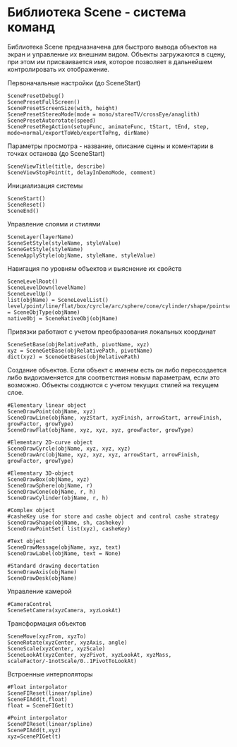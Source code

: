 # Библиотека Scene - система команд

Библиотека Scene предназначена для быстрого вывода объектов на экран и управление их внешним видом. Объекты загружаются в сцену, при этом им присваивается имя, которое позволяет в дальнейшем контролировать их отображение. 

Первоначальные настройки (до SceneStart)

```
ScenePresetDebug()
ScenePresetFullScreen()
ScenePresetScreenSize(with, height)
ScenePresetStereoMode(mode = mono/stareoTV/crossEye/anaglith)
ScenePresetAutorotate(speed)
ScenePresetRegAction(setupFunc, animateFunc, tStart, tEnd, step, mode=normal/exportToWeb/exportToPng, dirName)
```

Параметры просмотра - название, описание сцены и коментарии в точках останова (до SceneStart)

```
SceneViewTitle(title, describe)
SceneViewStopPoint(t, delayInDemoMode, comment)
```

Инициализация системы

```
SceneStart()
SceneReset()
SceneEnd()
```

Управление слоями и стилями

```
SceneLayer(layerName)
SceneSetStyle(styleName, styleValue)
SceneGetStyle(styleName)
SceneApplyStyle(objName, styleName, styleValue)
```

Навигация по уровням объектов и выяснение их свойств

```
SceneLevelRoot()
SceneLevelDown(levelName)
SceneLevelUp()
list(objName) = SceneLevelList()
level/point/line/flat/box/cyrcle/arc/sphere/cone/cylinder/shape/pointset = SceneObjType(objName)
nativeObj = SceneNativeObj(objName)
```

 Привязки работают с учетом преобразования локальных координат

```
SceneSetBase(objRelativePath, pivotName, xyz)
xyz = SceneGetBase(objRelativePath, pivotName)
dict(xyz) = SceneGetBases(objRelativePath)
```

Создание объектов. Если объект с именем есть он либо пересоздается либо видоизменяется для соответствия новым параметрам, если это возможно. Объекты создаются с учетом текущих стилей на текущем слое.

```
#Elementary linear object
SceneDrawPoint(objName, xyz)
SceneDrawLine(objName, xyzStart, xyzFinish, arrowStart, arrowFinish, growFactor, growType)
SceneDrawFlat(objName, xyz, xyz, xyz, growFactor, growType)

#Elementary 2D-curve object
SceneDrawCyrcle(objName, xyz, xyz, xyz)
SceneDrawArc(objName, xyz, xyz, xyz, arrowStart, arrowFinish, growFactor, growType)

#Elementary 3D-object
SceneDrawBox(objName, xyz)
SceneDrawSphere(objName, r)
SceneDrawCone(objName, r, h)
SceneDrawCylinder(objName, r, h)

#Complex object
#casheKey use for store and cashe object and control cashe strategy 
SceneDrawShape(objName, sh, cashekey)
SceneDrawPointSet( list(xyz), casheKey)

#Text object
SceneDrawMessage(objName, xyz, text)
SceneDrawLabel(objName, text = None)

#Standard drawing decortation
SceneDrawAxis(objName)
SceneDrawDesk(objName)
```

 Управление камерой

```
#CameraControl
SceneSetCamera(xyzCamera, xyzLookAt)
```

Трансформация объектов

```
SceneMove(xyzFrom, xyzTo)
SceneRotate(xyzCenter, xyzAxis, angle)
SceneScale(xyzCenter, xyzScale)
SceneLookAt(xyzCenter, xyzPivot, xyzLookAt, xyzMass, scaleFactor/-1notScale/0..1PivotToLookAt)
```

Встроенные интерполяторы 

```
#Float interpolator
SceneFIReset(linear/spline)
SceneFIAdd(t,float)
float = SceneFIGet(t)

#Point interpolator
ScenePIReset(linear/spline)
ScenePIAdd(t,xyz)
xyz=ScenePIGet(t)
```

